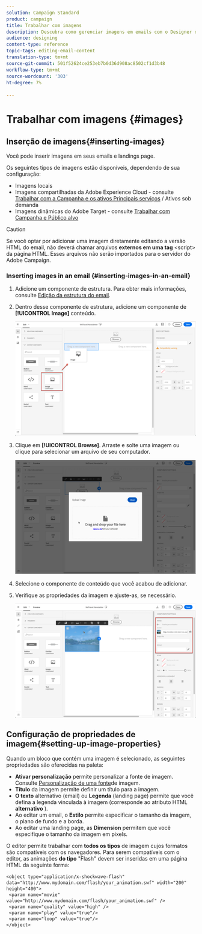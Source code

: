 ```yaml
---
solution: Campaign Standard
product: campaign
title: Trabalhar com imagens
description: Descubra como gerenciar imagens em emails com o Designer de email.
audience: designing
content-type: reference
topic-tags: editing-email-content
translation-type: tm+mt
source-git-commit: 501f52624ce253eb7b0d36d908ac8502cf1d3b48
workflow-type: tm+mt
source-wordcount: '303'
ht-degree: 7%

---
```



# Trabalhar com imagens {#images}

## Inserção de imagens{#inserting-images}

Você pode inserir imagens em seus emails e landings page.

Os seguintes tipos de imagens estão disponíveis, dependendo de sua configuração:

* Imagens locais
* Imagens compartilhadas da Adobe Experience Cloud - consulte [Trabalhar com a Campanha e os ativos Principais serviços](../../integrating/using/working-with-campaign-and-assets-core-service.md) / Ativos sob demanda
* Imagens dinâmicas do Adobe Target - consulte [Trabalhar com Campanha e Público alvo](../../integrating/using/about-campaign-target-integration.md)

>[!CAUTION]
>
>Se você optar por adicionar uma imagem diretamente editando a versão HTML do email, não deverá chamar arquivos **externos em uma tag** &lt;script> da página HTML. Esses arquivos não serão importados para o servidor do Adobe Campaign.

### Inserting images in an email {#inserting-images-in-an-email}

1. Adicione um componente de estrutura. Para obter mais informações, consulte [Edição da estrutura do email](../../designing/using/designing-from-scratch.md#defining-the-email-structure).
1. Dentro desse componente de estrutura, adicione um componente de **[!UICONTROL Image]** conteúdo.

   ![](assets/des_insert_images_1.png)

1. Clique em **[!UICONTROL Browse]**. Arraste e solte uma imagem ou clique para selecionar um arquivo de seu computador.

   ![](assets/des_insert_images_2.png)

1. Selecione o componente de conteúdo que você acabou de adicionar.
1. Verifique as propriedades da imagem e ajuste-as, se necessário.

   ![](assets/des_insert_images_3.png)

## Configuração de propriedades de imagem{#setting-up-image-properties}

Quando um bloco que contém uma imagem é selecionado, as seguintes propriedades são oferecidas na paleta:

* **Ativar personalização** permite personalizar a fonte de imagem. Consulte [Personalização de uma fonte](../../designing/using/personalization.md#personalizing-an-image-source)de imagem.
* **Título** da imagem permite definir um título para a imagem.
* **O texto** alternativo (email) ou **Legenda** (landing page) permite que você defina a legenda vinculada à imagem (corresponde ao atributo HTML **alternativo** ).
* Ao editar um email, o **Estilo** permite especificar o tamanho da imagem, o plano de fundo e a borda.
* Ao editar uma landing page, as **Dimension** permitem que você especifique o tamanho da imagem em pixels.

O editor permite trabalhar com **todos os tipos** de imagem cujos formatos são compatíveis com os navegadores. Para serem compatíveis com o editor, as animações **do tipo** &quot;Flash&quot; devem ser inseridas em uma página HTML da seguinte forma:

```
<object type="application/x-shockwave-flash" data="http://www.mydomain.com/flash/your_animation.swf" width="200" height="400">
 <param name="movie" value="http://www.mydomain.com/flash/your_animation.swf" />
 <param name="quality" value="high" />
 <param name="play" value="true"/>
 <param name="loop" value="true"/> 
</object>
```

<!--
## Modifying images with the Adobe Creative SDK{#modifying-images-with-the-adobe-creative-sdk}

You can edit images and use a complete set of features powered by the Adobe Creative SDK to enhance your images directly in the content editor when editing emails or landing pages.

The image editor offers a powerful, full-featured image editing UI component that allows you to edit images and apply effects and frames, original high-quality stickers, beautiful overlays, fun features like tilt shift and color splash, pro-level adjustments and more.

To modify an image with the Adobe Creative SDK:

1. Select the image.
1. In the toolbar, click the Creative Cloud icon.

   ![](assets/des_creative_sdk_icon.png)

1. Select the tool you want to use through the icons on the top of the window to modify the image.

   ![](assets/email_designer_ccsdktoolbar.png)

1. Click **[!UICONTROL Save]** when modifications are done. The updated image is saved on Adobe Campaign server and ready to be used.

>[!NOTE]
>
>Tools offered in the image editor cannot be customized.
-->